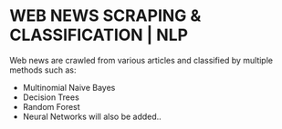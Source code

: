 <img src="https://roboticsandautomationnews.com/wp-content/uploads/2020/04/web-scraping-2.png" width=12 height=8 />

# WEB NEWS SCRAPING & CLASSIFICATION | NLP
Web news are crawled from various articles and classified by multiple methods such as: 
* Multinomial Naive Bayes
* Decision Trees
* Random Forest
* Neural Networks will also be added..


